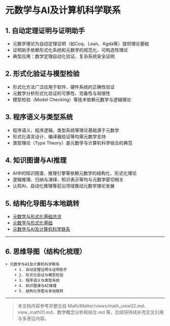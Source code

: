 # 元数学与AI及计算机科学联系

## 1. 自动定理证明与证明助手

- 元数学理论为自动定理证明（如Coq、Lean、Agda等）提供理论基础
- 证明助手依赖形式化系统和元数学的规范化、可构造性理论
- 典型应用：数学定理自动化验证、复杂系统安全证明

## 2. 形式化验证与模型检验

- 形式化方法广泛应用于软件、硬件系统的正确性验证
- 元数学分析形式化验证的可靠性、完备性与局限性
- 模型检验（Model Checking）等技术依赖元数学与逻辑理论

## 3. 程序语义与类型系统

- 程序语义、程序逻辑、类型系统等理论基础源于元数学
- 形式化语言设计、编译器验证等均需元数学支持
- 类型理论（Type Theory）是元数学与计算机科学结合的典范

## 4. 知识图谱与AI推理

- AI中的知识图谱、推理引擎等依赖元数学的结构化、形式化理论
- 逻辑推理、归纳与演绎、知识表示等均与元数学密切相关
- 认知AI、自动化推理等前沿领域推动元数学理论发展

## 5. 结构化导图与本地跳转

- [元数学与形式化基础总览](./00-元数学与形式化基础总览.md)
- [元数学与形式化基础](./01-元数学与形式化基础.md)
- [元数学与AI及计算机科学联系](./04-元数学与AI及计算机科学联系.md)

---

## 6. 思维导图（结构化梳理）

```text
+ 元数学与AI及计算机科学联系
    + 1. 自动定理证明与证明助手
    + 2. 形式化验证与模型检验
    + 3. 程序语义与类型系统
    + 4. 知识图谱与AI推理
    + 5. 结构化导图与本地跳转
```

---

> 本文档内容参考并整合自 Math/Matter/views/math_view02.md、view_math01.md、数学概念分析和综合.md 等，后续将持续补充交叉引用与多表征内容。
